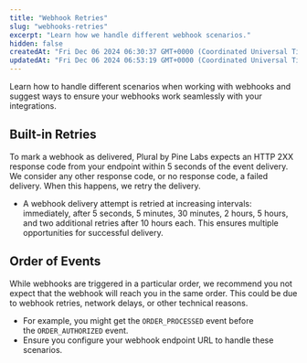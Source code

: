 ```yaml
---
title: "Webhook Retries"
slug: "webhooks-retries"
excerpt: "Learn how we handle different webhook scenarios."
hidden: false
createdAt: "Fri Dec 06 2024 06:30:37 GMT+0000 (Coordinated Universal Time)"
updatedAt: "Fri Dec 06 2024 06:53:19 GMT+0000 (Coordinated Universal Time)"
---
```

Learn how to handle different scenarios when working with webhooks and suggest ways to ensure your webhooks work seamlessly with your integrations.

## Built-in Retries

To mark a webhook as delivered, Plural by Pine Labs expects an HTTP 2XX response code from your endpoint within 5 seconds of the event delivery. We consider any other response code, or no response code, a failed delivery. When this happens, we retry the delivery.

- A webhook delivery attempt is retried at increasing intervals: immediately, after 5 seconds, 5 minutes, 30 minutes, 2 hours, 5 hours, and two additional retries after 10 hours each. This ensures multiple opportunities for successful delivery.

## Order of Events

While webhooks are triggered in a particular order, we recommend you not expect that the webhook will reach you in the same order. This could be due to webhook retries, network delays, or other technical reasons.

- For example, you might get the `ORDER_PROCESSED` event before the `ORDER_AUTHORIZED` event.
- Ensure you configure your webhook endpoint URL to handle these scenarios.
